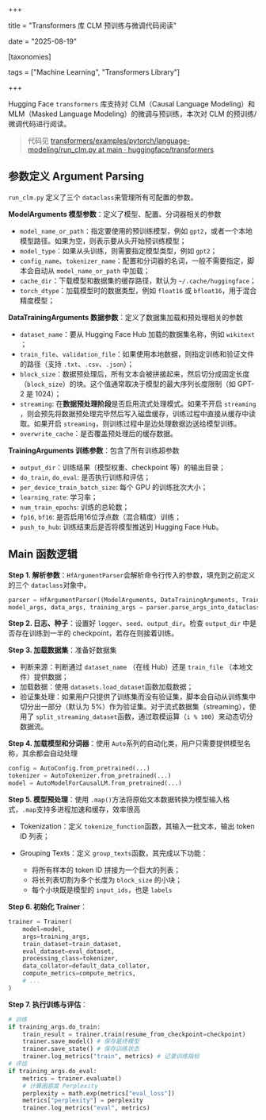 +++

title = "Transformers 库 CLM 预训练与微调代码阅读"

date = "2025-08-19"

[taxonomies]

tags = ["Machine Learning", "Transformers Library"]

+++

Hugging Face `transformers`​ 库支持对 CLM（Causal Language Modeling）和 MLM（Masked Language Modeling）的微调与预训练，本次对 CLM 的预训练/微调代码进行阅读。

> 代码见 [transformers/examples/pytorch/language-modeling/run_clm.py at main · huggingface/transformers](https://github.com/huggingface/transformers/blob/main/examples/pytorch/language-modeling/run_clm.py)

## 参数定义 Argument Parsing

`run_clm.py`​ 定义了三个 `dataclass`​ 来管理所有可配置的参数。

**ModelArguments 模型参数**：定义了模型、配置、分词器相关的参数

- `model_name_or_path`​：指定要使用的预训练模型，例如 `gpt2`​，或者一个本地模型路径。如果为空，则表示要从头开始预训练模型；
- `model_type`​：如果从头训练，则需要指定模型类型，例如 `gpt2`​；
- `config_name`​、`tokenizer_name`​：配置和分词器的名词，一般不需要指定，脚本会自动从 `model_name_or_path`​ 中加载；
- `cache_dir`​：下载模型和数据集的缓存路径，默认为 `~/.cache/huggingface`​；
- `torch_dtype`​：加载模型时的数据类型，例如 `float16`​ 或 `bfloat16`​，用于混合精度模型；

**DataTrainingArguments 数据参数**：定义了数据集加载和预处理相关的参数

- `dataset_name`​：要从 Hugging Face Hub 加载的数据集名称，例如 `wikitext`​；
- `train_file`​、`validation_file`​：如果使用本地数据，则指定训练和验证文件的路径（支持 `.txt`​、`.csv`​、`.json`​）；
- `block_size`​：数据预处理后，所有文本会被拼接起来，然后切分成固定长度（`block_size`​）的块。这个值通常取决于模型的最大序列长度限制（如 GPT-2 是 1024）；
- `streaming`: 在**数据预处理阶段**是否启用流式处理模式。如果不开启 `streaming`​，则会预先将数据预处理完毕然后写入磁盘缓存，训练过程中直接从缓存中读取。如果开启 `streaming`​，则训练过程中是边处理数据边送给模型训练。
- `overwrite_cache`​：是否覆盖预处理后的缓存数据。

**TrainingArguments 训练参数**：包含了所有训练超参数

- `output_dir`​：训练结果（模型权重、checkpoint 等）的输出目录；
- `do_train`​, `do_eval`: 是否执行训练和评估；
- `per_device_train_batch_size`: 每个 GPU 的训练批次大小；
- `learning_rate`: 学习率；
- `num_train_epochs`: 训练的总轮数；
- `fp16`​, `bf16`: 是否启用16位浮点数（混合精度）训练；
- `push_to_hub`: 训练结束后是否将模型推送到 Hugging Face Hub。

## Main 函数逻辑

**Step 1. 解析参数**：`HfArgumentParser`​ 会解析命令行传入的参数，填充到之前定义的三个 `dataclass`​ 对象中。

```python
parser = HfArgumentParser((ModelArguments, DataTrainingArguments, TrainingArguments))
model_args, data_args, training_args = parser.parse_args_into_dataclasses()
```

**Step 2. 日志、种子**：设置好 `logger`​、`seed`​、`output_dir`​。检查 `output_dir`​ 中是否存在训练到一半的 checkpoint，若存在则接着训练。

**Step 3. 加载数据集**：准备好数据集

- 判断来源：判断通过 `dataset_name`​ （在线 Hub）还是 `train_file`​ （本地文件）提供数据；
- 加载数据：使用 `datasets.load_dataset`​ 函数加载数据；
- 验证集处理：如果用户只提供了训练集而没有验证集，脚本会自动从训练集中切分出一部分（默认为 5%）作为验证集。对于流式数据集（streaming），使用了 `split_streaming_dataset`​ 函数，通过取模运算（`i % 100`​）来动态切分数据流。

**Step 4. 加载模型和分词器**：使用 `Auto`​ 系列的自动化类，用户只需要提供模型名称，其余都会自动处理

```python
config = AutoConfig.from_pretrained(...)
tokenizer = AutoTokenizer.from_pretrained(...)
model = AutoModelForCausalLM.from_pretrained(...)
```

**Step 5. 模型预处理**：使用 `.map()`​ 方法将原始文本数据转换为模型输入格式，`.map`​支持多进程加速和缓存，效率很高

- Tokenization：定义 `tokenize_function`​函数，其输入一批文本，输出 token ID 列表；
- Grouping Texts：定义 `group_texts`​ 函数，其完成以下功能：

  - 将所有样本的 token ID 拼接为一个巨大的列表；
  - 将长列表切割为多个长度为 `block_size`​ 的小块；
  - 每个小块既是模型的 `input_ids`​，也是 `labels`​

**Step 6. 初始化 Trainer**：

```python
trainer = Trainer(
    model=model,
    args=training_args,
    train_dataset=train_dataset,
    eval_dataset=eval_dataset,
    processing_class=tokenizer,
    data_collator=default_data_collator,
    compute_metrics=compute_metrics,
    # ...
)
```

**Step 7. 执行训练与评估**：

```python
# 训练
if training_args.do_train:
    train_result = trainer.train(resume_from_checkpoint=checkpoint)
    trainer.save_model() # 保存最终模型
    trainer.save_state() # 保存训练状态
    trainer.log_metrics("train", metrics) # 记录训练指标
# 评估
if training_args.do_eval:
    metrics = trainer.evaluate()
    # 计算困惑度 Perplexity
    perplexity = math.exp(metrics["eval_loss"])
    metrics["perplexity"] = perplexity
    trainer.log_metrics("eval", metrics)
```
